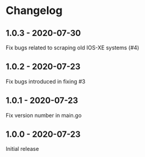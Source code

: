 # Changelog

## 1.0.3 - 2020-07-30
Fix bugs related to scraping old IOS-XE systems (#4)

## 1.0.2 - 2020-07-23
Fix bugs introduced in fixing #3

## 1.0.1 - 2020-07-23
Fix version number in main.go

## 1.0.0 - 2020-07-23
Initial release
